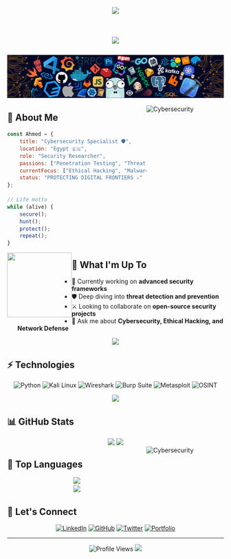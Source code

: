 <div align="center">
  <img src="https://capsule-render.vercel.app/api?type=waving&color=gradient&height=200&section=header&text=Hi,%20I'm%20Ahmed&fontSize=80&animation=fadeIn&fontAlignY=35" />
</div>

<h1 align="center">
  <img src="https://readme-typing-svg.herokuapp.com/?lines=ARISE+👑;Cybersecurity+Specialist+🛡️;Ethical+Hacker+⚔️;Security+Researcher+🔍&center=true&size=30&width=450&height=50">
</h1>

<p align="center">
<img src="https://raw.githubusercontent.com/KevinPatel04/KevinPatel04/master/header.png">
</p>

<img align="right" height="180" width="180" alt="Cybersecurity" src="https://media.tenor.com/dpNNNGcG0B0AAAAi/sung-jin-woo-solo-leveling.gif"/>

## 💫 About Me
```javascript
const Ahmed = {
    title: "Cybersecurity Specialist 🛡️",
    location: "Egypt 🇪🇬",
    role: "Security Researcher",
    passions: ["Penetration Testing", "Threat Intelligence", "Network Security"],
    currentFocus: ["Ethical Hacking", "Malware Analysis", "Security Architecture"],
    status: "PROTECTING DIGITAL FRONTIERS ⚔️"
};

// Life motto
while (alive) {
    secure();
    hunt();
    protect();
    repeat();
}
```

<img align="left" height="150" width="150" src="https://raw.githubusercontent.com/CyrisXD/CyrisXD/master/assets/pac-man.gif"/>

## 🚀 What I'm Up To

- 🔐 Currently working on **advanced security frameworks**
- 🛡️ Deep diving into **threat detection and prevention**
- ⚔️ Looking to collaborate on **open-source security projects**
- 💬 Ask me about **Cybersecurity, Ethical Hacking, and Network Defense**

<div align="center">
  <img src="https://user-images.githubusercontent.com/73097560/115834477-dbab4500-a447-11eb-908a-139a6edaec5c.gif">
</div>

## ⚡ Technologies

<div align="center">

![Python](https://img.shields.io/badge/Python-3670A0?style=for-the-badge&logo=python&logoColor=ffdd54)
![Kali Linux](https://img.shields.io/badge/Kali_Linux-557C94?style=for-the-badge&logo=kali-linux&logoColor=white) 
![Wireshark](https://img.shields.io/badge/Wireshark-%231679A7.svg?style=for-the-badge&logo=wireshark&logoColor=white)
![Burp Suite](https://img.shields.io/badge/Burp_Suite-%23FF6F00.svg?style=for-the-badge&logo=burp-suite&logoColor=white)
![Metasploit](https://img.shields.io/badge/Metasploit-%23E34F26.svg?style=for-the-badge&logo=metasploit&logoColor=white)
![OSINT](https://img.shields.io/badge/OSINT-%2300599C.svg?style=for-the-badge&logo=osint&logoColor=white)

</div>

<div align="center">
  <img src="https://user-images.githubusercontent.com/73097560/115834477-dbab4500-a447-11eb-908a-139a6edaec5c.gif">
</div>

## 📊 GitHub Stats

<div align="center">
  <img src="https://github-readme-stats.vercel.app/api?username=Ahmed-Hammaad&theme=radical&hide_border=true&include_all_commits=true&count_private=true" />
  <img src="https://github-readme-streak-stats.herokuapp.com/?user=Ahmed-Hammaad&theme=radical&hide_border=true" />
</div>

<img align="right" alt="Cybersecurity" src="https://media.tenor.com/H2nPN3kDPBUAAAAi/sung-jin-woo.gif" width="180px" height="180px"/>

## 🌟 Top Languages

<div align="center">
  <img src="https://github-readme-stats.vercel.app/api/top-langs/?username=Ahmed-Hammaad&theme=radical&hide_border=true&include_all_commits=true&count_private=true&layout=compact" />
</div>

<div align="center">
  <img src="https://user-images.githubusercontent.com/73097560/115834477-dbab4500-a447-11eb-908a-139a6edaec5c.gif">
</div>


## 🤝 Let's Connect

<div align="center">
  
[![LinkedIn](https://img.shields.io/badge/LinkedIn-%230077B5.svg?style=for-the-badge&logo=linkedin&logoColor=white)](https://www.linkedin.com/in/ahmed-hammaad/)
[![GitHub](https://img.shields.io/badge/GitHub-%23121011.svg?style=for-the-badge&logo=github&logoColor=white)](https://github.com/Ahmed-Hammaad)
[![Twitter](https://img.shields.io/badge/Twitter-%231DA1F2.svg?style=for-the-badge&logo=Twitter&logoColor=white)](https://twitter.com/)
[![Portfolio](https://img.shields.io/badge/Portfolio-%23000000.svg?style=for-the-badge&logo=firefox&logoColor=#FF7139)](https://yourportfolio.com)

</div>

---
<div align="center">
  <img src="https://komarev.com/ghpvc/?username=Ahmed-Hammaad&label=Profile%20Views&color=blueviolet&style=for-the-badge" alt="Profile Views" />
  
<img src="https://raw.githubusercontent.com/Trilokia/Trilokia/379277808c61ef204768a61bbc5d25bc7798ccf1/bottom_header.svg" />
</div>
